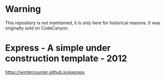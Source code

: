 # Warning

This repository is not maintained, it is only here for historical reasons. It was originally sold on CodeCanyon.

# Express - A simple under construction template - 2012

https://wintercounter.github.io/express
